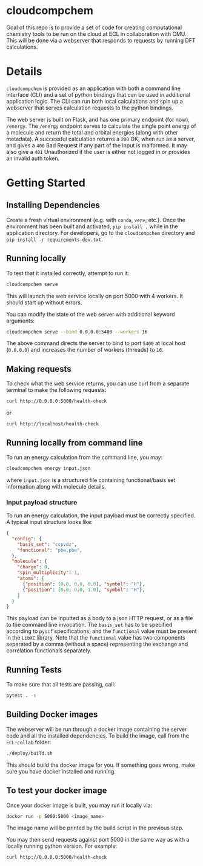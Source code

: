 # cloudcompchem
Goal of this repo is to provide a set of code for creating computational chemistry tools to be run on the cloud at ECL in collaboration with CMU. This will be done via a webserver that responds to requests by running DFT calculations.

# Details
`cloudcompchem` is provided as an application with both a command line interface (CLI) and a set of python bindings that can be used in additional application logic. The CLI can run both local calculations and spin up a webserver that serves calculation requests to the python bindings.

The web server is built on Flask, and has one primary endpoint (for now), `/energy`. The `/energy` endpoint serves to calculate the single point energy of a molecule and return the total and orbital energies (along with other metadata). A successful calculation returns a `200` OK, when run as a server, and gives a `400` Bad Request if any part of the input is malformed. It may also give a `401` Unauthorized if the user is either not logged in or provides an invalid auth token.

# Getting Started

## Installing Dependencies

Create a fresh virtual environment (e.g. with `conda`, `venv`, etc.). Once the environment has been built and activated, `pip install .` while in the application directory. For developers, go to the `cloudcompchem` directory and `pip install -r requirements-dev.txt`.

## Running locally

To test that it installed correctly, attempt to run it:
```sh
cloudcompchem serve
```

This will launch the web service locally on port 5000 with 4 workers. It should start up without errors.

You can modify the state of the web server with additional keyword arguments:
```sh
cloudcompchem serve --bind 0.0.0.0:5400 --workers 16
```
The above command directs the server to bind to port `5400` at local host (`0.0.0.0`) and increases the number of workers (threads) to `16`.

## Making requests

To check what the web service returns, you can use curl from a separate terminal to make the following
requests:

```sh
curl http://0.0.0.0:5000/health-check
```

or
```
curl http://localhost/health-check
```

## Running locally from command line

To run an energy calculation from the command line, you may:
```sh
cloudcompchem energy input.json
```
where `input.json` is a structured file containing functional/basis set information along with molecule details.

### Input payload structure

To run an energy calculation, the input payload must be correctly specified. A typical input structure looks like:
```json
{
  "config": {
    "basis_set": "ccpvdz",
    "functional": "pbe,pbe",
  },
  "molecule": {
    "charge": 0,
    "spin_multiplicity": 1,
    "atoms": [
      {"position": [0.0, 0.0, 0.0], "symbol": "H"},
      {"position": [0.0, 0.0, 1.0], "symbol": "H"},
    ]
  }
}
```
This payload can be inputted as a body to a json HTTP request, or as a file to the command line invocation. The `basis_set` has to be specified according to `pyscf` specifications, and the `functional` value must be present in the `LibXC` library. Note that the `functional` value has two components separated by a comma (without a space) representing the exchange and correlation functionals separately.

## Running Tests

To make sure that all tests are passing, call:
```sh
pytest . -s
```

## Building Docker images
The webserver will be run through a docker image containing the server code and all the installed dependencies. To build the image, call from the `ECL-collab` folder:
```sh
./deploy/build.sh
```

This should build the docker image for you. If something goes wrong, make sure you have docker installed and running.

## To test your docker image

Once your docker image is built, you may run it locally via:
```sh
docker run -p 5000:5000 <image_name>
````

The image name will be printed by the build script in the previous step.

You may then send requests against port 5000 in the same way as with a locally running python version.  For example:
```sh
curl http://0.0.0.0:5000/health-check
```
